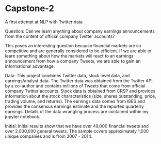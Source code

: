 # Capstone-2
A first attempt at NLP with Twitter data

Question: Can we learn anything about company earnings announcements from the content of official company Twitter accounts?

This poses an interesting question because financial markets are so competitive and are generally considered to be efficient. If we are able to learn something about how the markets will react to an earnings announcement from how a company Tweets, we are able to gain an informational advantage. 

Data: This project combines Twitter data, stock level data, and earnings/analyst data. The Twitter data was obtained from the Twitter API by a co-author and contains millions of Tweets that come from official company Twitter accounts. Stock data is obtained from CRSP and provides information about the stock characteristics (size, shares outstanding, price, trading volume, and returns). The earnings data comes from IBES and provides the consensus earnings estimate and the reported quarterly earnings. Details of the data wrangling process are contained within my jupyter notebook.

Initial: Initial results show that we have over 40,000 financial tweets and over 2,000,000 general tweets. The sample covers approximately 1,000 unique companies and is from 2007 - 2014. 
